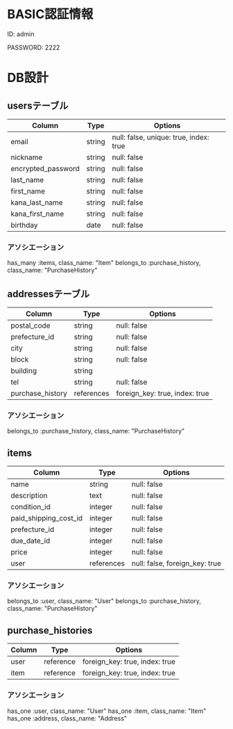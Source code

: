 # BASIC認証情報  
ID: admin

PASSWORD: 2222


# DB設計
## usersテーブル
|Column|Type|Options|
|------|----|-------|
|email|string|null: false, unique: true, index: true|
|nickname|string|null: false|
|encrypted_password|string|null: false|
|last_name|string|null: false|
|first_name|string|null: false|
|kana_last_name|string|null: false|
|kana_first_name|string|null: false|
|birthday|date|null: false|
### アソシエーション
 has_many :items, class_name: "Item"
 belongs_to :purchase_history, class_name: "PurchaseHistory"




## addressesテーブル
|Column|Type|Options|
|------|----|-------|
|postal_code|string|null: false|
|prefecture_id|string|null: false|
|city|string|null: false|
|block|string|null: false|
|building|string||
|tel|string|null: false|
|purchase_history|references|foreign_key: true, index: true|
### アソシエーション
belongs_to :purchase_history, class_name: "PurchaseHistory"


## items
|Column|Type|Options|
|------|----|-------|
|name|string|null: false|
|description|text|null: false|
|condition_id|integer|null: false|
|paid_shipping_cost_id|integer|null: false|
|prefecture_id|integer|null: false|
|due_date_id|integer|null: false|
|price|integer|null: false|
|user|references|null: false, foreign_key: true|
### アソシエーション
 belongs_to :user, class_name: "User"
 belongs_to :purchase_history, class_name: "PurchaseHistory"

 
## purchase_histories
|Column|Type|Options|
|------|----|-------|
|user|reference|foreign_key: true, index: true|
|item|reference|foreign_key: true, index: true|
### アソシエーション
 has_one :user, class_name: "User"
 has_one :item, class_name: "Item"
 has_one :address, class_name: "Address"
 



 

